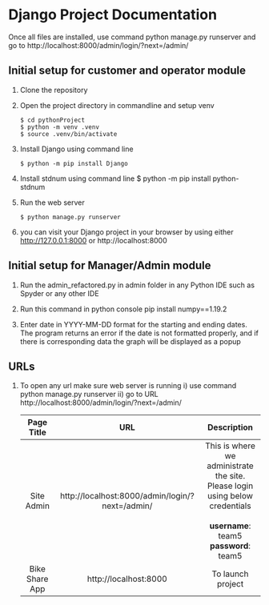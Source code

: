 <h1>Django Project Documentation</h1>

Once all files are installed, 
use command python manage.py runserver and go to
http://localhost:8000/admin/login/?next=/admin/



<h2>Initial setup for customer and operator module</h2>

1. Clone the repository
2. Open the project directory in commandline and setup venv

   ```
   $ cd pythonProject
   $ python -m venv .venv 
   $ source .venv/bin/activate
3. Install Django using command line
   ```
   $ python -m pip install Django
4. Install stdnum using command line
   $ python -m pip install python-stdnum
5. Run the web server
   ```
   $ python manage.py runserver
6. you can visit your Django project in your browser by using either http://127.0.0.1:8000 or http://localhost:8000

<h2>Initial setup for Manager/Admin module</h2>

1. Run the admin_refactored.py in admin folder in any Python IDE such as Spyder or any other IDE

2. Run this command in python console
   pip install numpy==1.19.2

3. Enter date in YYYY-MM-DD format for the starting and ending dates. The program returns an error if the date is not formatted properly, and if there is corresponding data the graph will be displayed as a popup

<h2>URLs</h2>

1. To open any url make sure web server is running 
       i) use command python manage.py runserver
      ii) go to URL http://localhost:8000/admin/login/?next=/admin/

     | Page Title      | URL  | Description |
     | :----:      |    :----:   |   :----: |
     | Site Admin      | http://localhost:8000/admin/login/?next=/admin/       | This is where we administrate the site.<br />Please login using below credentials <br /><br /><b>username</b>: team5 <b>password</b>: team5|
     | Bike Share App   | http://localhost:8000        | To launch project |
